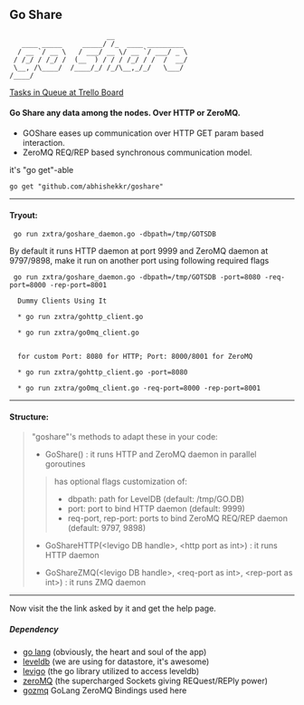 ## Go Share

```ASCII
                        __
   ____ _____     _____/ /_  ____ _________
  / __ `/ __ \   / ___/ __ \/ __ `/ ___/ _ \
 / /_/ / /_/ /  (__  ) / / / /_/ / /  /  __/
 \__, /\____/  /____/_/ /_/\__,_/_/   \___/
/____/

```

[Tasks in Queue at Trello Board](https://trello.com/b/ZjDMRGQN/goshare)

#### Go Share any data among the nodes. Over HTTP or ZeroMQ.

* GOShare eases up communication over HTTP GET param based interaction.
* ZeroMQ REQ/REP based synchronous communication model.

it's "go get"-able

``` go get "github.com/abhishekkr/goshare" ```

***

#### Tryout:

```Shell
 go run zxtra/goshare_daemon.go -dbpath=/tmp/GOTSDB
```

By default it runs HTTP daemon at port 9999 and ZeroMQ daemon at 9797/9898,
make it run on another port using following required flags

```Shell
 go run zxtra/goshare_daemon.go -dbpath=/tmp/GOTSDB -port=8080 -req-port=8000 -rep-port=8001
```

```ASCII
  Dummy Clients Using It

  * go run zxtra/gohttp_client.go

  * go run zxtra/go0mq_client.go


  for custom Port: 8080 for HTTP; Port: 8000/8001 for ZeroMQ

  * go run zxtra/gohttp_client.go -port=8080

  * go run zxtra/go0mq_client.go -req-port=8000 -rep-port=8001
```

***

#### Structure:

> "goshare"'s methods to adapt these in your code:
>
> * GoShare() : it runs HTTP and ZeroMQ daemon in parallel goroutines
> > has optional flags customization of:
> > * dbpath: path for LevelDB (default: /tmp/GO.DB)
> > * port: port to bind HTTP daemon (default: 9999)
> > * req-port, rep-port: ports to bind ZeroMQ REQ/REP daemon (default: 9797, 9898)
>
> * GoShareHTTP(&lt;levigo DB handle&gt;, &lt;http port as int&gt;) : it runs HTTP daemon
>
> * GoShareZMQ(&lt;levigo DB handle&gt;, &lt;req-port as int&gt;, &lt;rep-port as int&gt;) : it runs ZMQ daemon
>

***

Now visit the the link asked by it and get the help page.

##### Dependency
* [go lang](http://golang.org/doc/install) (obviously, the heart and soul of the app)
* [leveldb](http://en.wikipedia.org/wiki/LevelDB) (we are using for datastore, it's awesome)
* [levigo](https://github.com/jmhodges/levigo/blob/master/README.md) (the go library utilized to access leveldb)
* [zeroMQ](http://zeromq.org/) (the supercharged Sockets giving REQuest/REPly power)
* [gozmq](https://github.com/alecthomas/gozmq) GoLang ZeroMQ Bindings used here
